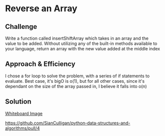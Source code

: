# Reverse an Array
<!-- Short summary or background information -->



## Challenge
<!-- Description of the challenge -->
Write a function called insertShiftArray which takes in an array and the value to be added. Without utilizing any of the built-in methods available to your language, return an array with the new value added at the middle index

## Approach & Efficiency
<!-- What approach did you take? Why? What is the Big O space/time for this approach? -->
I chose a for loop to solve the problem, with a series of if statements to evaluate. Best case, it's bigO is o(1), but for all other cases, since it's dependant on the size of the array passed in, I believe it falls into o(n)

## Solution
<!-- Embedded whiteboard image -->
[Whiteboard Image](assets/arrayShift.png)

https://github.com/SianCulligan/python-data-structures-and-algorithms/pull/4